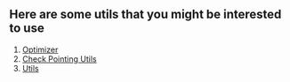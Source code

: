 ## Here are some utils that you might be interested to use

1. [Optimizer](https://erfanzar.github.io/FJUtils/docs/Optimizers)
2. [Check Pointing Utils](https://erfanzar.github.io/FJUtils/docs/CheckPointing)
3. [Utils](https://erfanzar.github.io/FJUtils/docs/Utils)